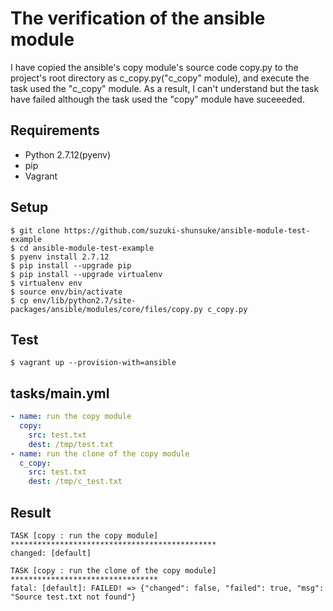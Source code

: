 # The verification of the ansible module

I have copied the ansible's copy module's source code copy.py to the project's root directory as c_copy.py("c_copy" module),
and execute the task used the "c_copy" module.
As a result, I can't understand but the task have failed although the task used the "copy" module have suceeeded.

## Requirements

* Python 2.7.12(pyenv)
* pip
* Vagrant

## Setup

```
$ git clone https://github.com/suzuki-shunsuke/ansible-module-test-example
$ cd ansible-module-test-example
$ pyenv install 2.7.12
$ pip install --upgrade pip
$ pip install --upgrade virtualenv
$ virtualenv env
$ source env/bin/activate
$ cp env/lib/python2.7/site-packages/ansible/modules/core/files/copy.py c_copy.py
```

## Test

```
$ vagrant up --provision-with=ansible
```

## tasks/main.yml

```yaml
- name: run the copy module
  copy:
    src: test.txt
    dest: /tmp/test.txt
- name: run the clone of the copy module
  c_copy:
    src: test.txt
    dest: /tmp/c_test.txt
```

## Result

```
TASK [copy : run the copy module] **********************************************
changed: [default]

TASK [copy : run the clone of the copy module] *********************************
fatal: [default]: FAILED! => {"changed": false, "failed": true, "msg": "Source test.txt not found"}
```
